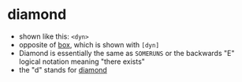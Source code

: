 diamond
=======
- shown like this: `<dyn>`
- opposite of [box](pages/box.md), which is shown with `[dyn]`
- Diamond is essentially the same as `SOMERUNS` or the backwards "E" logical notation meaning "there exists"
- the "d" stands for [diamond](pages/diamond.md)
